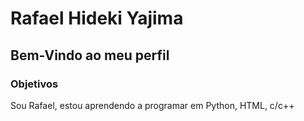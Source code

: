 # Rafael Hideki Yajima 

## Bem-Vindo ao meu perfil

### Objetivos
Sou Rafael, estou aprendendo a programar em Python, HTML, c/c++
